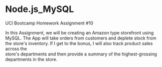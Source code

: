 # Node.js_MySQL

UCI Bootcamp Homework Assignment #10

In this Assignment, we will be creating an Amazon type storefront using MySQL.  The App will take orders from customers
and deplete stock from the store's inventory.  If I get to the bonus, I will also track product sales across the  
store's departments and then provide a summary of the highest-grossing departments in the store.